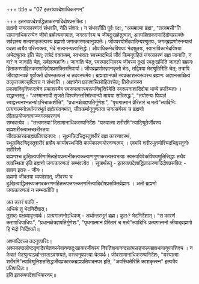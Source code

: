 +++
title = "07 इतरव्यपदेशाधिकरणम्"

+++
इतरव्यपदेशाद्धिताकरणादिदोषप्रसक्तिः।  
ब्रह्मणो जगत्कारणत्वं संभवति, नेति संशयः। न संभवतीति पूर्वः पक्षः, "अयमात्मा ब्रह्म", "तत्त्वमसी"ति सामानाधिकरण्येन जीवो ब्रह्मेत्यवगमात्, जगत्सर्गस्य च जीवदुःखहेतुत्वात्, आत्महिताकरणादिदोषप्रसक्तेः सर्वज्ञस्य सत्यसङ्कल्पस्य ब्रह्मणो जगत्कारणत्वानुपपत्तेः। जीवपरयोर्भेदवादिन्यश्श्रुतयः, जगद्ब्रह्मणोरनन्यत्वं वदता त्वयैव परित्यक्ताः, भेदे सत्यनन्यत्वासिद्धेः। औपाधिकभेदविषयाः भेदश्रुतयः, स्वाभाविकाभेदविषया अभेदश्रुतयः इति चेत्; तत्रेदं वक्तव्यम्, स्वभावतः स्वस्मादभिन्नं जीवं किमनुपहितं जगत्कारणं ब्रह्म जानाति, न वा? न जानाति चेत्, सर्वज्ञत्वहानिः। जानाति चेत्, स्वस्मादभिन्नस्य जीवस्य दुःखं स्वदुःखमिति जानतो ब्रह्मणः हिताकरणाहितकरणादिदोषप्रसक्तिरनिवार्या। जीवब्रह्मणोरज्ञानकृतो भेदः, तद्विषया भेदश्रुतिरिति चेत्; तत्रापि जीवाज्ञानपक्षे पूर्वोक्तो दोषस्तत्फलं च तदवस्थमेव। ब्रह्माज्ञानपक्षे स्वप्रकाशस्वरूपस्य ब्रह्मणः अज्ञानसाक्षित्वं तत्कृतजगत्सृष्टिश्च न संभवति । अज्ञानेन प्रकाशस्तिरोहितश्चेत्; तिरोधानस्य   
प्रकाशनिवृत्तिकरत्वेन प्रकाशस्यैव स्वरूपत्वात्स्वरूपनिवृत्तिरेवेति स्वरूपनाशादिदोषा भाष्ये प्रपञ्चिताः ।   
राद्धान्तस्तु - "अस्मान्मायी सृजते विश्वमेतत्तस्मिंश्चान्यो मायया सन्निरुद्धः", "तयोरन्यः पिप्पलं   
स्वाद्वत्त्यनश्नन्नन्योऽभिचाकशीति", "प्रधानक्षेत्रज्ञपतिर्गुणेशः", "पृथगात्मानं प्रेरितारं च मत्वे"त्यादिभिः   
प्रत्यगात्मनोऽर्थान्तरभूतं ब्रह्मेत्यवगमात्, जीवकर्मानुगुणतया जगत्सर्गस्य च ब्रह्मणो लीलाप्रयोजनत्वाज्जगत्कारणत्वं   
सम्भवत्येव । "तत्त्वमस्या"दिसामानाधिकरण्यनिर्देशः "यस्यात्मा शरीरमि"त्यादिश्रुतेर्जीवस्य ब्रह्मशरीरत्वात्तच्छरीरतया   
जीवप्रकारकब्रह्मप्रतिपादनपरः । सूक्ष्मचिदचिद्वस्तुशरीरं ब्रह्म कारणावस्थं,   
स्थूलचिदचिद्वस्तुशरीरं ब्रह्मैव कार्यावस्थमिति कार्यकारणयोरनन्यत्वम् । एवमपि शरीरभूतयोश्चिदचिद्वस्तुनोः शरीरिणो   
ब्रह्मणश्च दुःखित्वपरिणामित्वहेयप्रत्यनीकत्वकल्याणगुणाकरत्वस्वभावाः स्वरूपविवेकविषयश्रुतिसिद्धाः तथैव   
व्यवस्थिता इति ब्रह्मणो जगत्कारणत्वं सम्भवत्येव । सूत्रार्थस्तु - इतरव्यपदेशाद्धिताकरणादिदोषप्रसक्तिः - ब्रह्मण इतरः - जीवः।   
ब्रह्मणो जीवतया व्यपदेशात्, जीवस्य च दुःखित्वाद्धितरूपजगदकरणमहितरूपजगत्करणमित्यादिदोषप्रसक्तिर्ब्रह्मणः । अतो ब्रह्मणो   
जगत्कारणत्वं न सम्भवतीति॥

अत उत्तरं पठति -  
अधिकं तु भेदनिर्देशात्।  
तुशब्दः पक्षव्यावृत्त्यर्थः। प्रत्यगात्मनोऽधिकम् - अर्थान्तरभूतं ब्रह्म। कुतः? भेदनिर्देशात्। "स कारणं करणाधिपाधिपः", "प्रधानक्षेत्रज्ञपतिर्गुणेशः", "पृथगात्मानं प्रेरितारं च मत्वे"त्यादिभिः प्रत्यगात्मनो जीवाद्ब्रह्मणो हि भेदो निर्दिश्यते॥

अश्मादिवच्च तदनुपपत्तिः।  
अश्मकाष्ठलोष्टतृणादेरचेतनस्येवानन्तदुःखाकरजीवस्य निरतिशयानन्दसत्यसङ्कल्पब्रह्मभावानुपपत्तिश्च । न केवलं भेदश्रुत्याऽर्थान्तरताऽवगम्यते, वस्त्वनुपपत्त्या चेत्यर्थः। जीवसामानाधिकरण्यनिर्देशः, "यस्यात्मा शरीरमि"त्यादिश्रुतिशतसिद्धजीवप्रकारकब्रह्मप्रतिपादनपर इति, "अवस्थितेरिति काशकृत्स्न" इत्यत्रैव प्रतिपादितः॥  
इति इतरव्यपदेशाधिकरणम्॥